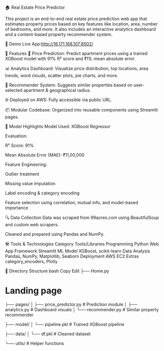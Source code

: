 🏠 Real Estate Price Predictor

This project is an end-to-end real estate price prediction web app that estimates property prices based on key features like location, area, number of bedrooms, and more. It also includes an interactive analytics dashboard and a content-based property recommender system.

🚀 Demo
Live App:http://16.171.168.107:8502/

📌 Features
🔮 Price Prediction: Predict apartment prices using a trained XGBoost model with 91% R² score and ₹11L mean absolute error.

📊 Analytics Dashboard: Visualize price distribution, top locations, area trends, word clouds, scatter plots, pie charts, and more.

🧠 Recommender System: Suggests similar properties based on user-selected apartment & geographical radius.

🌐 Deployed on AWS: Fully accessible via public URL.

📦 Modular Codebase: Organized into reusable components using Streamlit pages.

🧠 Model Highlights
Model Used: XGBoost Regressor

Evaluation:

R² Score: 91%

Mean Absolute Error (MAE): ₹11,00,000

Feature Engineering:

Outlier treatment

Missing value imputation

Label encoding & category encoding

Feature selection using correlation, mutual info, and model-based importance

🔍 Data Collection
Data was scraped from 99acres.com using BeautifulSoup and custom web scrapers.

Cleaned and prepared using Pandas and NumPy.

🛠 Tools & Technologies
Category	Tools/Libraries
Programming	Python
Web App Framework	Streamlit
ML Model	XGBoost, scikit-learn
Data Analysis	Pandas, NumPy, Matplotlib, Seaborn
Deployment	AWS EC2
Extras	category_encoders,  Plotly

📁 Directory Structure
bash
Copy
Edit
├── Home.py 

# Landing page
├── pages/
│   ├── price_predictor.py # Prediction module
│   ├── analytics.py       # Dashboard visuals
│   └── recommender.py     # Similar property recommender


├── model/
│   └── pipeline.pkl       # Trained XGBoost pipeline

├── data/
│   └── df.pkl # Cleaned dataset

└── utils/                 # Helper functions

